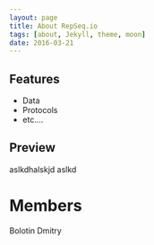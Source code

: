 ```yaml
---
layout: page
title: About RepSeq.io
tags: [about, Jekyll, theme, moon]
date: 2016-03-21
---
```


## Features
* Data
* Protocols
* etc....

## Preview

aslkdhalskjd
aslkd

# Members

Bolotin Dmitry
